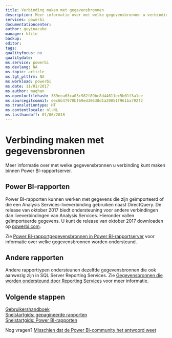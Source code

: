 ```yaml
---
title: Verbinding maken met gegevensbronnen
description: Meer informatie over met welke gegevensbronnen u verbinding kunt maken binnen Power BI-rapportserver.
services: powerbi
documentationcenter: 
author: guyinacube
manager: kfile
backup: 
editor: 
tags: 
qualityfocus: no
qualitydate: 
ms.service: powerbi
ms.devlang: NA
ms.topic: article
ms.tgt_pltfrm: NA
ms.workload: powerbi
ms.date: 11/01/2017
ms.author: maghan
ms.openlocfilehash: 389eea63ca03c982f89bc8d44611ec5b01f3a1ce
ms.sourcegitcommit: eec6b47970bf69ed30638d1a20051f961ba792f2
ms.translationtype: HT
ms.contentlocale: nl-NL
ms.lasthandoff: 01/06/2018
---
```

# <a name="connecting-to-data-sources"></a>Verbinding maken met gegevensbronnen
Meer informatie over met welke gegevensbronnen u verbinding kunt maken binnen Power BI-rapportserver.

## <a name="power-bi-reports"></a>Power BI-rapporten
Power BI-rapporten kunnen werken met gegevens die zijn geïmporteerd of die een Analysis Services-liveverbinding gebruiken naast DirectQuery. De release van oktober 2017 biedt ondersteuning voor andere verbindingen dan liveverbindingen van Analysis Services. Hieronder vallen geïmporteerde gegevens. U kunt de release van oktober 2017 downloaden op [powerbi.com](https://powerbi.microsoft.com/report-server/).

Zie [Power BI-rapportgegevensbronnen in Power BI-rapportserver](data-sources.md) voor informatie over welke gegevensbronnen worden ondersteund.

## <a name="other-reports"></a>Andere rapporten
Andere rapporttypen ondersteunen dezelfde gegevensbronnen die ook aanwezig zijn in SQL Server Reporting Services. Zie [Gegevensbronnen die worden ondersteund door Reporting Services](https://docs.microsoft.com/sql/reporting-services/report-data/data-sources-supported-by-reporting-services-ssrs) voor meer informatie.

## <a name="next-steps"></a>Volgende stappen
[Gebruikershandboek](user-handbook-overview.md)  
[Snelstartgids: gepagineerde rapporten](quickstart-create-paginated-report.md)  
[Snelstartgids: Power BI-rapporten](quickstart-create-powerbi-report.md)

Nog vragen? [Misschien dat de Power BI-community het antwoord weet](https://community.powerbi.com/)

